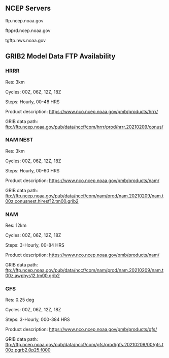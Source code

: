 ## NCEP Servers
ftp.ncep.noaa.gov

ftpprd.ncep.noaa.gov

tgftp.nws.noaa.gov


## GRIB2 Model Data FTP Availability
### HRRR
Res: 3km

Cycles: 00Z, 06Z, 12Z, 18Z

Steps: Hourly, 00-48 HRS

Product description:
https://www.nco.ncep.noaa.gov/pmb/products/hrrr/


GRIB data path:
ftp://ftp.ncep.noaa.gov/pub/data/nccf/com/hrrr/prod/hrrr.20210209/conus/

### NAM NEST
Res: 3km

Cycles: 00Z, 06Z, 12Z, 18Z

Steps: Hourly, 00-60 HRS

Product description: https://www.nco.ncep.noaa.gov/pmb/products/nam/

GRIB data path: ftp://ftp.ncep.noaa.gov/pub/data/nccf/com/nam/prod/nam.20210209/nam.t00z.conusnest.hiresf12.tm00.grib2

### NAM
Res: 12km

Cycles: 00Z, 06Z, 12Z, 18Z

Steps: 3-Hourly, 00-84 HRS

Product description: https://www.nco.ncep.noaa.gov/pmb/products/nam/

GRIB data path:
ftp://ftp.ncep.noaa.gov/pub/data/nccf/com/nam/prod/nam.20210209/nam.t00z.awphys12.tm00.grib2

### GFS
Res: 0.25 deg

Cycles: 00Z, 06Z, 12Z, 18Z

Steps: 3-Hourly, 000-384 HRS

Product description: https://www.nco.ncep.noaa.gov/pmb/products/gfs/

GRIB data path: ftp://ftp.ncep.noaa.gov/pub/data/nccf/com/gfs/prod/gfs.20210209/00/gfs.t00z.pgrb2.0p25.f000
